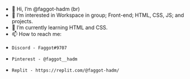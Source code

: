 - 👋 Hi, I’m @faggot-hadm (br)
- 👀 I’m interested in Workspace in group; Front-end; HTML, CSS, JS; and projects.
- 🌱 I’m currently learning HTML and CSS.
- 📫 How to reach me:
-     Discord - Faggot#9707
-     Pinterest - @faggot__hadm
-     Replit - https://replit.com/@faggot-hadm/
<!---
faggot-hadm/faggot-hadm is a ✨ special ✨ repository because its `README.md` (this file) appears on your GitHub profile.
You can click the Preview link to take a look at your changes.
--->
